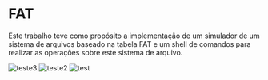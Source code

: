 # FAT
Este trabalho teve como propósito a implementação de um simulador de um sistema de arquivos baseado na tabela FAT e um shell de comandos para realizar as operações sobre este sistema de arquivo.

![teste3](https://github.com/nojirilucas/FAT/assets/103136574/60ca40b4-cef9-41d8-9eec-09825ff37952)
![teste2](https://github.com/nojirilucas/FAT/assets/103136574/3fd63eb2-8669-4a83-b88b-ea5504022363)
![test](https://github.com/nojirilucas/FAT/assets/103136574/98f972c5-ff36-4a97-8226-462c686b1c5a)
